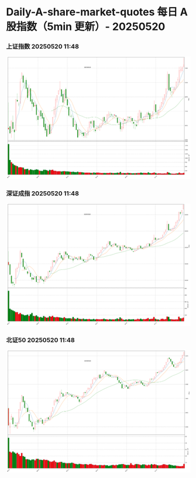
# Daily-A-share-market-quotes 每日 A 股指数（5min 更新）- 20250520

### 上证指数 20250520 11:48
![](./fig/2025/5/20250520-sh000001.png)

### 深证成指 20250520 11:48
![](./fig/2025/5/20250520-sz399001.png)

### 北证50 20250520 11:48
![](./fig/2025/5/20250520-bj899050.png)
